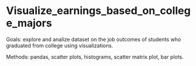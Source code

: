 # Visualize_earnings_based_on_college_majors
Goals: explore and analize dataset on the job outcomes of students who graduated from college using visualizations. 

Methods: pandas, scatter plots, histograms, scatter matrix plot, bar plots.
